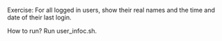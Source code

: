 Exercise:
For all logged in users, show their real names and the time and date of their last login.

How to run?
Run user_infoc.sh.
